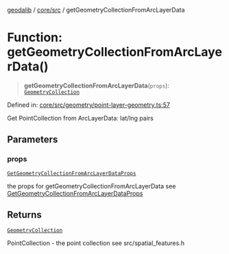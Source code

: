 [geodalib](../../../modules.md) / [core/src](../index.md) / getGeometryCollectionFromArcLayerData

# Function: getGeometryCollectionFromArcLayerData()

> **getGeometryCollectionFromArcLayerData**(`props`): [`GeometryCollection`](../classes/GeometryCollection.md)

Defined in: [core/src/geometry/point-layer-geometry.ts:57](https://github.com/GeoDaCenter/geoda-lib/blob/dd0b55e88e7fa62fd12212664ac5233e391d8b71/js/packages/core/src/geometry/point-layer-geometry.ts#L57)

Get PointCollection from ArcLayerData: lat/lng pairs

## Parameters

### props

[`GetGeometryCollectionFromArcLayerDataProps`](../type-aliases/GetGeometryCollectionFromArcLayerDataProps.md)

the props for getGeometryCollectionFromArcLayerData see [GetGeometryCollectionFromArcLayerDataProps](../type-aliases/GetGeometryCollectionFromArcLayerDataProps.md)

## Returns

[`GeometryCollection`](../classes/GeometryCollection.md)

PointCollection - the point collection see src/spatial_features.h
